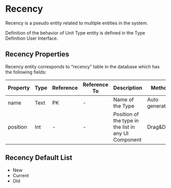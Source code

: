 # Recency
Recency is a pseudo entity related to multiple entities in the system.

Definition of the behavior of Unit Type entity is defined in the Type Definition User Interface.

## Recency Properties
Recency entity corresponds to “recency” table in the database which has the following fields:

| Property  | Type   | Reference | Reference To | Description | Method
| ------    | ------ | ------    | ------       | ------      | ------
name|Text|PK|-|Name of the Type|Auto generated
position|Int|-|-|Position of the type in the list in any UI Component|Drag&Drop

## Recency Default List
* New
* Current
* Old
